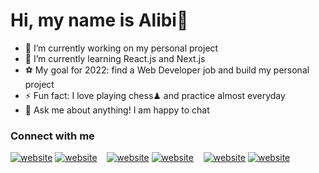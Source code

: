 # Hi, my name is Alibi👋

- 🔭 I’m currently working on my personal project
- 🌱 I’m currently learning React.js and Next.js
- ⚽️ My goal for 2022: find a Web Developer job and build my personal project
- ⚡ Fun fact: I love playing chess♟ and practice almost everyday
- 💬 Ask me about anything! I am happy to chat

### Connect with me

[![website](./img/twitter-light.svg)](https://twitter.com/alibbism#gh-light-mode-only)
[![website](./img/twitter-dark.svg)](https://twitter.com/codestackr#gh-dark-mode-only)
&nbsp;&nbsp;
[![website](./img/linkedin-light.svg)](https://www.linkedin.com/in/alibimelis#gh-light-mode-only)
[![website](./img/linkedin-dark.svg)](https://www.linkedin.com/in/alibimelis#gh-dark-mode-only)
&nbsp;&nbsp;
[![website](./img/instagram-light.svg)](https://instagram.com/codeSTACKr#gh-light-mode-only)
[![website](./img/instagram-dark.svg)](https://instagram.com/codeSTACKr#gh-dark-mode-only)

[website]: https://github.com/AlibiMelis
